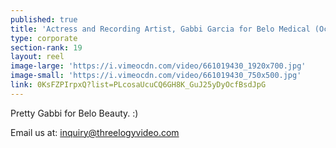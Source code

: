```yaml
---
published: true
title: 'Actress and Recording Artist, Gabbi Garcia for Belo Medical (October 2017)'
type: corporate
section-rank: 19
layout: reel
image-large: 'https://i.vimeocdn.com/video/661019430_1920x700.jpg'
image-small: 'https://i.vimeocdn.com/video/661019430_750x500.jpg'
link: 0KsFZPIrpxQ?list=PLcosaUcuCQ6GH8K_GuJ25yDyOcfBsdJpG
---
```

Pretty Gabbi for Belo Beauty. :) 

Email us at: inquiry@threelogyvideo.com
